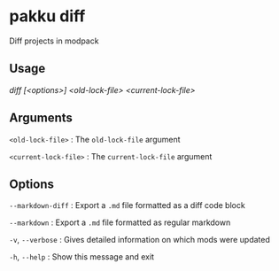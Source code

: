 # pakku diff

Diff projects in modpack

## Usage

<snippet id="snippet-cmd">

<var name="cmd">diff</var>
<var name="params">[&lt;options&gt;] &lt;old-lock-file&gt; &lt;current-lock-file&gt;</var>
<include from="_template_cmd.md" element-id="template-cmd"/>

</snippet>

## Arguments

<snippet id="snippet-args">

`<old-lock-file>`
: The `old-lock-file` argument

`<current-lock-file>`
: The `current-lock-file` argument

</snippet>

## Options

<snippet id="snippet-options-all">

<snippet id="snippet-options">

`--markdown-diff`
: Export a `.md` file formatted as a diff code block

`--markdown`
: Export a `.md` file formatted as regular markdown

`-v`, `--verbose`
: Gives detailed information on which mods were updated

</snippet>

`-h`, `--help`
: Show this message and exit

</snippet>
